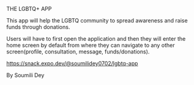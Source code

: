 THE LGBTQ+ APP


This app will help the LGBTQ community to spread awareness and raise funds through donations.


Users will have to first open the application and then they will enter the home screen by default from where they can navigate to any other screen(profile, consultation, message, funds/donations). 


https://snack.expo.dev/@soumilidey0702/lgbtq-app


By Soumili Dey
